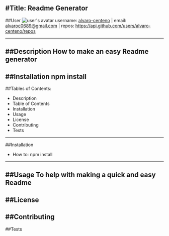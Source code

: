 
#Title: Readme Generator 
---
##User
![user's avatar](https://avatars3.githubusercontent.com/u/15698615?v=4)
username: [alvaro-centeno](https://github.com/alvaro-centeno) | email: alvaroc0689@gmail.com | repos: https://api.github.com/users/alvaro-centeno/repos

---

##Description How to make an easy Readme generator
---

##Installation npm install 
---
##Tables of Contents: 
* Description
* Table of Contents
* Installation
* Usage
* License
* Contributing
* Tests
---
##Installation 
* How to: npm install 
---
##Usage To help with making a quick and easy Readme
---
##License 
---
##Contributing 
---
##Tests  